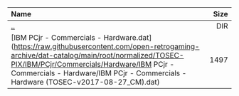|Name|Size|
|:---|---:|
|[..](../index.html)|DIR|
|[IBM PCjr - Commercials - Hardware.dat](https://raw.githubusercontent.com/open-retrogaming-archive/dat-catalog/main/root/normalized/TOSEC-PIX/IBM/PCjr/Commercials/Hardware/IBM PCjr - Commercials - Hardware/IBM PCjr - Commercials - Hardware (TOSEC-v2017-08-27_CM).dat)|1497|
